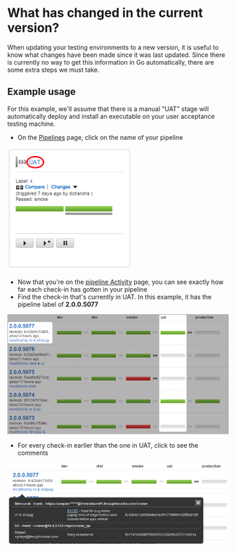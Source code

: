 # What has changed in the current version?

When updating your testing environments to a new version, it is useful to know what changes have been made since it was last updated. Since there is currently no way to get this information in Go automatically, there are some extra steps we must take.

## Example usage

For this example, we'll assume that there is a manual "UAT" stage will automatically deploy and install an executable on your user acceptance testing machine.

-   On the [Pipelines](../navigation/pipelines_dashboard_page.md) page, click on the name of your pipeline

![](../resources/images/1_click_pipeline_name.png)

-   Now that you're on the [pipeline Activity](../navigation/pipeline_activity_page.md) page, you can see exactly how far each check-in has gotten in your pipeline
-   Find the check-in that's currently in UAT. In this example, it has the pipeline label of **2.0.0.5077**

![](../resources/images/2_find_in_uat.png)

-   For every check-in earlier than the one in UAT, click to see the comments

![](../resources/images/3_click_modifications.png)
